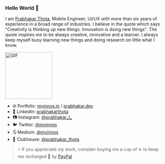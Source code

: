 ### Hello World 👋

I am [Prabhakar Thota](https://www.myinnos.in/ "MyInnos"), Mobile Engineer, UI/UX with more than six years of experience in a broad range of industries. I believe in the quote which says "Creativity is thinking up new things. Innovation is doing new things". The quote inspires me to be always creative, innovative and a learner. I always keep myself busy learning new things and doing research on little what I know.

<img alt="GIF" height= 150 src="https://camo.githubusercontent.com/992babdffd8c74a1502de375fbdf7e4d54773242/68747470733a2f2f6d656469612e67697068792e636f6d2f6d656469612f53576f536b4e36447854737a71494b4571762f67697068792e676966" />

* 🌐 Portfolio: [myinnos.in](https://www.myinnos.in "Prabhakar Thota") / [prabhakar.dev](http://www.prabhakar.dev "Prabhakar Thota")
* 💼 LinkedIn: [prabhakarthota](https://www.linkedin.com/in/prabhakarthota "Prabhakar Thota on LinkedIn")
* 📷 Instagram: [@prabhakar_t_](https://www.instagram.com/prabhakar_t_/ "Prabhakar Thota on Instagram")   
* 🐦 Twitter: [@myinnos](https://twitter.com/MyInnos "Prabhakar Thota on Twitter")   
* 🗒️ Medium: [@myinnos](https://myinnos.medium.com/ "Prabhakar Thota on Medium")   
* 👋 Clubhouse: [@prabhakar_thota](https://clubhouse.com/@prabhakar_thota "Prabhakar Thota on ClubHouse")   

>⚡ If you appreciate my work, consider buying me a cup of :coffee: to keep me recharged :metal: by [PayPal](https://www.paypal.me/fansfolio)

<!--- [![ReadMe Card](https://github-readme-stats.vercel.app/api/pin/?username=myinnos&repo=AppFontChanger)](https://github.com/myinnos/AppFontChanger) [![ReadMe Card](https://github-readme-stats.vercel.app/api/pin/?username=myinnos&repo=AppIconNameChanger)](https://github.com/myinnos/AppIconNameChanger) -->

